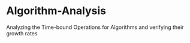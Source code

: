 # Algorithm-Analysis
Analyzing the Time-bound Operations for Algorithms and verifying their growth rates

